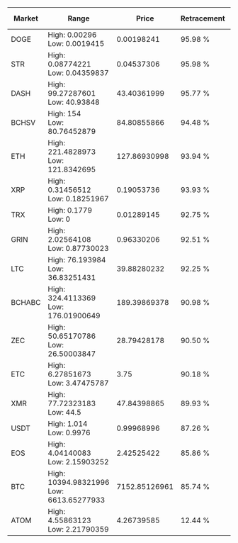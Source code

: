 | Market | Range | Price| Retracement | Doubles to 50% |
| --- | --- | --- | --- | --- |
| DOGE | High: 0.00296<br />Low: 0.0019415 | 0.00198241 | 95.98 % | 1.24 |
| STR | High: 0.08774221<br />Low: 0.04359837 | 0.04537306 | 95.98 % | 1.45 |
| DASH | High: 99.27287601<br />Low: 40.93848 | 43.40361999 | 95.77 % | 1.62 |
| BCHSV | High: 154<br />Low: 80.76452879 | 84.80855866 | 94.48 % | 1.38 |
| ETH | High: 221.4828973<br />Low: 121.8342695 | 127.86930998 | 93.94 % | 1.34 |
| XRP | High: 0.31456512<br />Low: 0.18251967 | 0.19053736 | 93.93 % | 1.30 |
| TRX | High: 0.1779<br />Low: 0 | 0.01289145 | 92.75 % | 6.90 |
| GRIN | High: 2.02564108<br />Low: 0.87730023 | 0.96330206 | 92.51 % | 1.51 |
| LTC | High: 76.193984<br />Low: 36.83251431 | 39.88280232 | 92.25 % | 1.42 |
| BCHABC | High: 324.4113369<br />Low: 176.01900649 | 189.39869378 | 90.98 % | 1.32 |
| ZEC | High: 50.65170786<br />Low: 26.50003847 | 28.79428178 | 90.50 % | 1.34 |
| ETC | High: 6.27851673<br />Low: 3.47475787 | 3.75 | 90.18 % | 1.30 |
| XMR | High: 77.72323183<br />Low: 44.5 | 47.84398865 | 89.93 % | 1.28 |
| USDT | High: 1.014<br />Low: 0.9976 | 0.99968996 | 87.26 % | 1.01 |
| EOS | High: 4.04140083<br />Low: 2.15903252 | 2.42525422 | 85.86 % | 1.28 |
| BTC | High: 10394.98321996<br />Low: 6613.65277933 | 7152.85126961 | 85.74 % | 1.19 |
| ATOM | High: 4.55863123<br />Low: 2.21790359 | 4.26739585 | 12.44 % | 0.00 |
